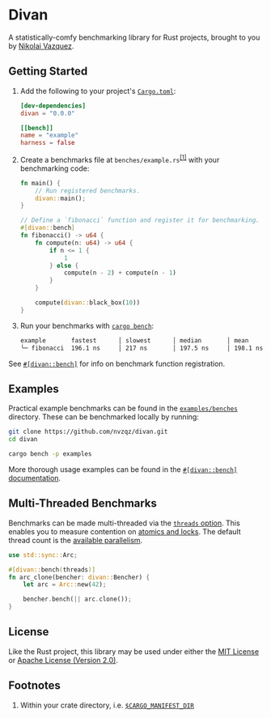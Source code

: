 # Divan

A statistically-comfy benchmarking library for Rust projects, brought to you by
[Nikolai Vazquez](https://hachyderm.io/@nikolai).

## Getting Started

1. Add the following to your project's [`Cargo.toml`](https://doc.rust-lang.org/cargo/reference/manifest.html):

    ```toml
    [dev-dependencies]
    divan = "0.0.0"

    [[bench]]
    name = "example"
    harness = false
    ```

2. Create a benchmarks file at
`benches/example.rs`<sup>[\[1\]](#footnotes)</sup> with your benchmarking code:

    ```rust
    fn main() {
        // Run registered benchmarks.
        divan::main();
    }

    // Define a `fibonacci` function and register it for benchmarking.
    #[divan::bench]
    fn fibonacci() -> u64 {
        fn compute(n: u64) -> u64 {
            if n <= 1 {
                1
            } else {
                compute(n - 2) + compute(n - 1)
            }
        }

        compute(divan::black_box(10))
    }
    ```

3. Run your benchmarks with [`cargo bench`](https://doc.rust-lang.org/cargo/commands/cargo-bench.html):

    ```txt
    example       fastest      │ slowest      │ median       │ mean
    ╰─ f​ibonacci  196.1 ns     │ 217 ns       │ 197.5 ns     │ 198.1 ns
    ```

See [`#[divan::bench]`][bench_attr] for info on benchmark function registration.

## Examples

Practical example benchmarks can be found in the [`examples/benches`](https://github.com/nvzqz/divan/tree/main/examples/benches)
directory. These can be benchmarked locally by running:

```sh
git clone https://github.com/nvzqz/divan.git
cd divan

cargo bench -p examples
```

More thorough usage examples can be found in the [`#[divan::bench]` documentation][bench_attr_examples].

## Multi-Threaded Benchmarks

Benchmarks can be made multi-threaded via the
[`threads` option][bench_attr_threads]. This enables you to measure contention
on [atomics and locks][std_sync]. The default thread count is the [available
parallelism].

```rust
use std::sync::Arc;

#[divan::bench(threads)]
fn arc_clone(bencher: divan::Bencher) {
    let arc = Arc::new(42);

    bencher.bench(|| arc.clone());
}
```

## License

Like the Rust project, this library may be used under either the
[MIT License](https://github.com/nvzqz/divan/blob/main/LICENSE-MIT) or
[Apache License (Version 2.0)](https://github.com/nvzqz/divan/blob/main/LICENSE-APACHE).

[bench_attr]: https://docs.rs/divan/latest/divan/attr.bench.html
[bench_attr_examples]: https://docs.rs/divan/latest/divan/attr.bench.html#examples
[bench_attr_threads]: https://docs.rs/divan/latest/divan/attr.bench.html#threads

[std_sync]: https://doc.rust-lang.org/std/sync/index.html
[available parallelism]: https://doc.rust-lang.org/std/thread/fn.available_parallelism.html

## Footnotes

1. Within your crate directory, i.e. [`$CARGO_MANIFEST_DIR`](https://doc.rust-lang.org/cargo/reference/environment-variables.html#environment-variables-cargo-sets-for-crates)
